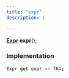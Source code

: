 ```yaml
---
title: "expr"
description: |

---
```

<span class="dart-code"><strong>[Expr] expr</strong>();</span>


### Implementation
```dart
Expr get expr => f64;
```

[Expr]: /reference/classes/expr/